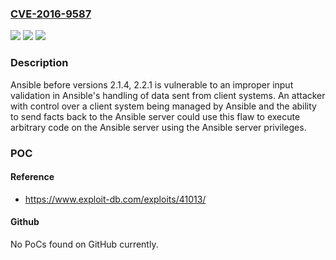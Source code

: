 ### [CVE-2016-9587](https://cve.mitre.org/cgi-bin/cvename.cgi?name=CVE-2016-9587)
![](https://img.shields.io/static/v1?label=Product&message=Ansible&color=blue)
![](https://img.shields.io/static/v1?label=Version&message=n%2Fa&color=blue)
![](https://img.shields.io/static/v1?label=Vulnerability&message=CWE-20&color=brighgreen)

### Description

Ansible before versions 2.1.4, 2.2.1 is vulnerable to an improper input validation in Ansible's handling of data sent from client systems. An attacker with control over a client system being managed by Ansible and the ability to send facts back to the Ansible server could use this flaw to execute arbitrary code on the Ansible server using the Ansible server privileges.

### POC

#### Reference
- https://www.exploit-db.com/exploits/41013/

#### Github
No PoCs found on GitHub currently.

